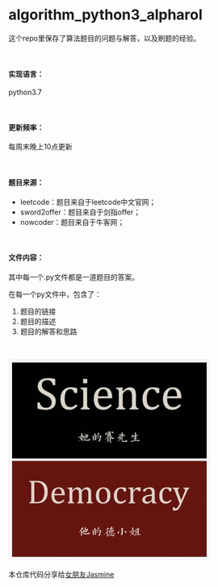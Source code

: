 # algorithm_python3_alpharol

这个repo里保存了算法题目的问题与解答，以及刷题的经验。

<br/>

#### 实现语言：

python3.7

<br/>



#### 更新频率：

每周末晚上10点更新

<br/>



#### 题目来源：

- leetcode：题目来自于leetcode中文官网；
- sword2offer：题目来自于剑指offer；
- nowcoder：题目来自于牛客网；



<br/>

#### 文件内容：

其中每一个.py文件都是一道题目的答案。

在每一个py文件中，包含了：

1. 题目的链接
2. 题目的描述
3. 题目的解答和思路

<br/>

![image](https://github.com/alpharol/algorithm_python3/raw/master/picture.jpg)

本仓库代码分享给[女朋友Jasmine](https://github.com/shumengshi)

